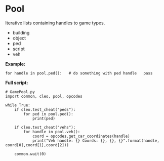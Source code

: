 # Pool

Iterative lists containing handles to game types.

* building
* object
* ped
* script
* veh

**Example:**

`for handle in pool.ped():  
    # do something with ped handle  
    pass`  


**Full script:** 

```text
# GamePool.py
import common, cleo, pool, opcodes

while True:
    if cleo.test_cheat("peds"):
        for ped in pool.ped():
            print(ped)   

    if cleo.test_cheat("vehs"):
        for handle in pool.veh():
            coord = opcodes.get_car_coordinates(handle)
            print("Veh handle: {} Coords: {}, {}, {}".format(handle, coord[0],coord[1],coord[2]))
            
    common.wait(0)
```

